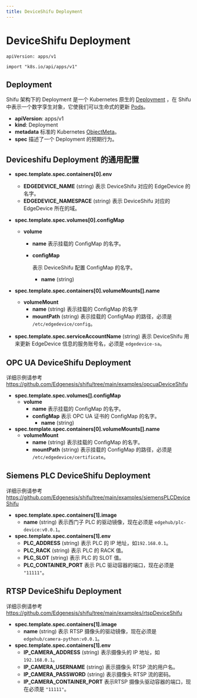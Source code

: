 ```yaml
---
title: DeviceShifu Deployment
---
```


# DeviceShifu Deployment

`apiVersion: apps/v1`

`import "k8s.io/api/apps/v1"`

## Deployment

 Shifu 架构下的 Deployment 是一个 Kubernetes 原生的 [Deployment](https://kubernetes.io/docs/reference/kubernetes-api/workload-resources/deployment-v1/) ，在 Shifu 中表示一个数字孪生对象，它使我们可以生命式的更新 [Pods](https://kubernetes.io/docs/reference/kubernetes-api/workload-resources/pod-v1/)。

- **apiVersion**: apps/v1
- **kind**: Deployment
- **metadata**
  标准的 Kubernetes [ObjectMeta](https://kubernetes.io/docs/reference/kubernetes-api/common-definitions/object-meta/#ObjectMeta)。
- **spec**
  描述了一个 Deployment 的预期行为。

## Deviceshifu Deployment 的通用配置

- **spec.template.spec.containers[0].env**
  - **EDGEDEVICE_NAME** (string)
  表示 DeviceShifu 对应的 EdgeDevice 的名字。
  - **EDGEDEVICE_NAMESPACE** (string)
  表示 DeviceShifu 对应的 EdgeDevice 所在的域。
  
- **spec.template.spec.volumes[0].configMap**
  - **volume**
    - **name**
      表示挂载的 ConfigMap 的名字。
    
    - **configMap**
    
      表示 DeviceShifu 配置 ConfigMap 的名字。
    
      - **name** (string)
  
- **spec.template.spec.containers[0].volumeMounts[].name**
  - **volumeMount**
    - **name** (string)
    表示挂载的 ConfigMap 的名字
    - **mountPath** (string)
    表示挂载的 ConfigMap 的路径，必须是 `/etc/edgedevice/config`。

- **spec.template.spec.serviceAccountName** (string)
  表示 DeviceShifu 用来更新 EdgeDevice 信息的服务账号名，必须是 `edgedevice-sa`。

## OPC UA DeviceShifu Deployment

详细示例请参考 https://github.com/Edgenesis/shifu/tree/main/examples/opcuaDeviceShifu
- **spec.template.spec.volumes[].configMap**
  - **volume**
    - **name**
    表示挂载的 ConfigMap 的名字。
    - **configMap**
      表示 OPC UA 证书的 ConfigMap 的名字。
      - **name** (string)
- **spec.template.spec.containers[0].volumeMounts[].name**
  - **volumeMount**
    - **name** (string)
    表示挂载的 ConfigMap 的名字。
    - **mountPath** (string)
    表示挂载的 ConfigMap 的路径，必须是 `/etc/edgedevice/certificate`。

## Siemens PLC DeviceShifu Deployment

详细示例请参考 https://github.com/Edgenesis/shifu/tree/main/examples/siemensPLCDeviceShifu

- **spec.template.spec.containers[1].image**
  - **name** (string)
  表示西门子 PLC 的驱动镜像，现在必须是 `edgehub/plc-device:v0.0.1`。
- **spec.template.spec.containers[1].env**
  - **PLC_ADDRESS** (string)
  表示 PLC 的 IP 地址，如`192.168.0.1`。
  - **PLC_RACK** (string)
  表示 PLC 的 RACK 值。
  - **PLC_SLOT** (string)
  表示 PLC 的 SLOT 值。
  - **PLC_CONTAINER_PORT**
  表示 PLC 驱动容器的端口，现在必须是 `"11111"`。

## RTSP DeviceShifu Deployment

详细示例请参考 https://github.com/Edgenesis/shifu/tree/main/examples/rtspDeviceShifu

- **spec.template.spec.containers[1].image**
  - **name** (string)
  表示 RTSP 摄像头的驱动镜像，现在必须是 `edgehub/camera-python:v0.0.1`。
- **spec.template.spec.containers[1].env**
  - **IP_CAMERA_ADDRESS** (string)
  表示摄像头的 IP 地址，如`192.168.0.1`。
  - **IP_CAMERA_USERNAME** (string)
  表示摄像头 RTSP 流的用户名。
  - **IP_CAMERA_PASSWORD** (string)
  表示摄像头 RTSP 流的密码。
  - **IP_CAMERA_CONTAINER_PORT**
  表示RTSP 摄像头驱动容器的端口，现在必须是 `"11111"`。

